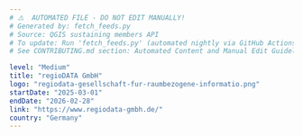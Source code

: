 ```yaml
---
# ⚠️  AUTOMATED FILE - DO NOT EDIT MANUALLY!
# Generated by: fetch_feeds.py
# Source: QGIS sustaining members API
# To update: Run 'fetch_feeds.py' (automated nightly via GitHub Actions)
# See CONTRIBUTING.md section: Automated Content and Manual Edit Guidelines

level: "Medium"
title: "regioDATA GmbH"
logo: "regiodata-gesellschaft-fur-raumbezogene-informatio.png"
startDate: "2025-03-01"
endDate: "2026-02-28"
link: "https://www.regiodata-gmbh.de/"
country: "Germany"
---
```


